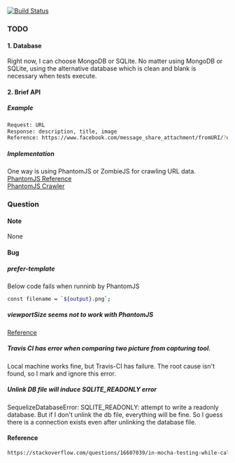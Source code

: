 [![Build Status](https://travis-ci.com/sfffaaa/bookmark.svg?branch=master)](https://travis-ci.com/sfffaaa/bookmark)


### TODO
#### 1. Database
Right now, I can choose MongoDB or SQLite. No matter using MongoDB or SQLite,
using the alternative database which is clean and blank is necessary when tests execute. </br>
#### 2. Brief API
##### Example
``` bash
Request: URL
Response: description, title, image
Reference: https://www.facebook.com/message_share_attachment/fromURI/?dpr=2
```
##### Implementation
One way is using PhantomJS or ZombieJS for crawling URL data. </br>
[PhantomJS Reference](http://phantomjs.org/page-automation.html) </br>
[PhantomJS Crawler](https://segmentfault.com/a/1190000009409131)

### Question
#### Note
None
#### Bug
##### prefer-template
Below code fails when runninb by PhantomJS
``` bash
const filename = `${output}.png`;
```
##### viewportSize seems not to work with PhantomJS
[Reference](https://stackoverflow.com/questions/13390859/viewportsize-seems-not-to-work-with-phantomjs)

##### Travis CI has error when comparing two picture from capturing tool.
Local machine works fine, but Travis-CI has failure. The root cause isn't found, so I mark and ignore this error.

##### Unlink DB file will induce SQLITE_READONLY error
SequelizeDatabaseError: SQLITE_READONLY: attempt to write a readonly database. But if I don't unlink the db file, everything will be fine. So I guess there is a connection exists even after unlinking the database file.

#### Reference
``` bash
https://stackoverflow.com/questions/16607039/in-mocha-testing-while-calling-asynchronous-function-how-to-avoid-the-timeout-er
```
